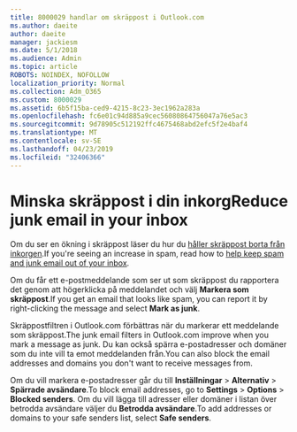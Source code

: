 ```yaml
---
title: 8000029 handlar om skräppost i Outlook.com
ms.author: daeite
author: daeite
manager: jackiesm
ms.date: 5/1/2018
ms.audience: Admin
ms.topic: article
ROBOTS: NOINDEX, NOFOLLOW
localization_priority: Normal
ms.collection: Adm_O365
ms.custom: 8000029
ms.assetid: 6b5f15ba-ced9-4215-8c23-3ec1962a283a
ms.openlocfilehash: fc6e01c94d885a9cec56080864756047a76e5ac3
ms.sourcegitcommit: 9d78905c512192ffc4675468abd2efc5f2e4baf4
ms.translationtype: MT
ms.contentlocale: sv-SE
ms.lasthandoff: 04/23/2019
ms.locfileid: "32406366"
---
```

# <a name="reduce-junk-email-in-your-inbox"></a><span data-ttu-id="1ff5a-102">Minska skräppost i din inkorg</span><span class="sxs-lookup"><span data-stu-id="1ff5a-102">Reduce junk email in your inbox</span></span>

<span data-ttu-id="1ff5a-103">Om du ser en ökning i skräppost läser du hur du [håller skräppost borta från inkorgen](https://go.microsoft.com/fwlink/p/?linkid=873140).</span><span class="sxs-lookup"><span data-stu-id="1ff5a-103">If you're seeing an increase in spam, read how to [help keep spam and junk email out of your inbox](https://go.microsoft.com/fwlink/p/?linkid=873140).</span></span>
  
<span data-ttu-id="1ff5a-104">Om du får ett e-postmeddelande som ser ut som skräppost du rapportera det genom att högerklicka på meddelandet och välj **Markera som skräppost**.</span><span class="sxs-lookup"><span data-stu-id="1ff5a-104">If you get an email that looks like spam, you can report it by right-clicking the message and select **Mark as junk**.</span></span> 
  
<span data-ttu-id="1ff5a-105">Skräppostfiltren i Outlook.com förbättras när du markerar ett meddelande som skräppost.</span><span class="sxs-lookup"><span data-stu-id="1ff5a-105">The junk email filters in Outlook.com improve when you mark a message as junk.</span></span> <span data-ttu-id="1ff5a-106">Du kan också spärra e-postadresser och domäner som du inte vill ta emot meddelanden från.</span><span class="sxs-lookup"><span data-stu-id="1ff5a-106">You can also block the email addresses and domains you don't want to receive messages from.</span></span>
  
<span data-ttu-id="1ff5a-107">Om du vill markera e-postadresser går du till **Inställningar** \> **Alternativ** \> **Spärrade avsändare**.</span><span class="sxs-lookup"><span data-stu-id="1ff5a-107">To block email addresses, go to **Settings** \> **Options** \> **Blocked senders**.</span></span> <span data-ttu-id="1ff5a-108">Om du vill lägga till adresser eller domäner i listan över betrodda avsändare väljer du **Betrodda avsändare**.</span><span class="sxs-lookup"><span data-stu-id="1ff5a-108">To add addresses or domains to your safe senders list, select **Safe senders**.</span></span> 
  

